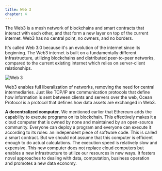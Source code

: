 ```yaml
---
title: Web 3
chapter: 4
---
```


The Web3 is a mesh network of blockchains and smart contracts that interact with each other, and that form a new layer on top of the current internet. Web3 has no central point, no owners, and no borders.

It&#39;s called Web 3.0 because it&#39;s an evolution of the internet since its beginning. The Web3 internet is built on a fundamentally different infrastructure, utilizing blockchains and distributed peer-to-peer networks, compared to the current existing internet which relies on server-client relationships.

![Web 3](https://raw.githubusercontent.com/deltaDAO/files/main/web3.png)

Web3 enables full liberalization of networks, removing the need for central intermediaries. Just like TCP/IP are communication protocols that define how information is sent between clients and servers over the web, Ocean Protocol is a protocol that defines how data assets are exchanged in Web3.

**A decentralized computer**. We mentioned earlier that Ethereum adds the capability to execute programs on its blockchain. This effectively makes it a cloud computer that is owned by none and maintained by an open-source community. Everyone can deploy a program and everyone can execute it according to its rules: an independent piece of software code. This is called a smart contract.
But we should not assume that this computer is efficient enough to do actual calculations. The execution speed is relatively slow and expensive. This new computer does not replace cloud computers but enables a new infrastructure to utilize our resources in new ways. It fosters novel approaches to dealing with data, computation, business operation and promotes a new data economy.
